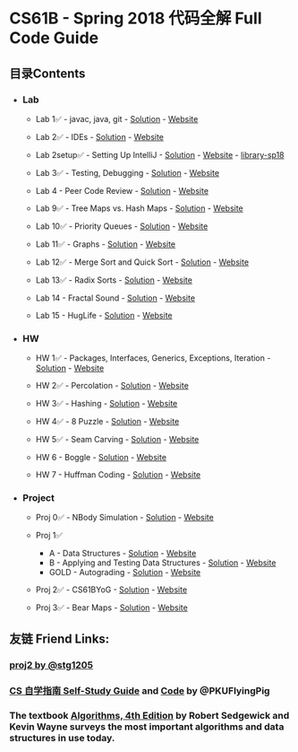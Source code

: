 # **CS61B - Spring 2018 代码全解 Full Code Guide**

## **目录Contents**

- ### Lab
  - Lab 1✅ - javac, java, git - [Solution](lab1/) - [Website](https://sp18.datastructur.es/materials/lab/lab1/lab1)

  - Lab 2✅ - IDEs - [Solution](lab2/) - [Website](https://sp18.datastructur.es/materials/lab/lab2/lab2)

  - Lab 2setup✅ - Setting Up IntelliJ - [Solution](lab2setup/) - [Website](https://sp18.datastructur.es/materials/lab/lab2setup/lab2setup) - [library-sp18](https://github.com/Berkeley-CS61B/library-sp18/tree/f63dd94bbf9496dd6642a63cb5e8dd26b32e1728)

  - Lab 3✅ - Testing, Debugging - [Solution](lab3/) - [Website](https://sp18.datastructur.es/materials/lab/lab3/lab3)

  - Lab 4 - Peer Code Review - [Solution](lab4/) - [Website](https://sp18.datastructur.es/materials/lab/lab4/lab4)

  - Lab 9✅ - Tree Maps vs. Hash Maps - [Solution](lab9/) - [Website](https://sp18.datastructur.es/materials/lab/lab9/lab9)

  - Lab 10✅ - Priority Queues - [Solution](lab10/) - [Website](https://sp18.datastructur.es/materials/lab/lab10/lab10)

  - Lab 11✅ - Graphs - [Solution](lab11/) - [Website](https://sp18.datastructur.es/materials/lab/lab11/lab11)

  - Lab 12✅ - Merge Sort and Quick Sort - [Solution](lab12/) - [Website](https://sp18.datastructur.es/materials/lab/lab12/lab12)

  - Lab 13✅ - Radix Sorts - [Solution](lab13/) - [Website](https://sp18.datastructur.es/materials/lab/lab13/lab13)

  - Lab 14 - Fractal Sound - [Solution](lab14/) - [Website](https://sp18.datastructur.es/materials/lab/lab14/lab14)

  - Lab 15 - HugLife - [Solution](lab15/) - [Website](https://sp18.datastructur.es/materials/lab/lab15/lab15)

- ### HW
  - HW 1✅ - Packages, Interfaces, Generics, Exceptions, Iteration - [Solution](hw1/) - [Website](https://sp18.datastructur.es/materials/hw/hw1/hw1)

  - HW 2✅ - Percolation - [Solution](hw2/) - [Website](https://sp18.datastructur.es/materials/hw/hw2/hw2)

  - HW 3✅ - Hashing - [Solution](hw3/) - [Website](https://sp18.datastructur.es/materials/hw/hw3/hw3)

  - HW 4✅ - 8 Puzzle - [Solution](hw4/) - [Website](https://sp18.datastructur.es/materials/hw/hw4/hw4)

  - HW 5✅ - Seam Carving - [Solution](hw5/) - [Website](https://sp18.datastructur.es/materials/hw/hw5/hw5)

  - HW 6 - Boggle - [Solution](hw6/) - [Website](https://sp18.datastructur.es/materials/hw/hw6/hw6)

  - HW 7 - Huffman Coding - [Solution](hw7/) - [Website](https://sp18.datastructur.es/materials/hw/hw7/hw7)

- ### Project
  - Proj 0✅ - NBody Simulation - [Solution](proj0/) - [Website](https://sp18.datastructur.es/materials/proj/proj0/proj0)

  - Proj 1✅
    - A - Data Structures - [Solution](proj1a/) - [Website](https://sp18.datastructur.es/materials/proj/proj1a/proj1a)
    - B - Applying and Testing Data Structures - [Solution](proj1b/) - [Website](https://sp18.datastructur.es/materials/proj/proj1b/proj1b)
    - GOLD - Autograding - [Solution](proj1gold/) - [Website](https://sp18.datastructur.es/materials/proj/proj1gold/proj1gold)

  - Proj 2✅ - CS61BYoG - [Solution](proj2/) - [Website](https://sp18.datastructur.es/materials/proj/proj2/proj2.html)

  - Proj 3✅ - Bear Maps - [Solution](proj3/) - [Website](https://sp18.datastructur.es/materials/proj/proj3/proj3)

## **友链 Friend Links:**

### [proj2 by @stg1205](https://github.com/stg1205/CS61B/tree/master/proj2/byog)

### [CS 自学指南 Self-Study Guide](https://csdiy.wiki) and [Code](https://github.com/PKUFlyingPig/CS61B) by @PKUFlyingPig

###  The textbook [Algorithms, 4th Edition](https://algs4.cs.princeton.edu/home/) by Robert Sedgewick and Kevin Wayne surveys the most important algorithms and data structures in use today.
